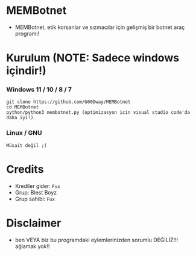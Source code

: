 # MEMBotnet
* MEMBotnet, etik korsanlar ve sızmacılar için gelişmiş bir botnet araç programı!

# Kurulum (NOTE: Sadece windows içindir!)
### Windows 11 / 10 / 8 / 7
```
git clone https://github.com/G00Dway/MEMBotnet
cd MEMBotnet
python/python3 membotnet.py (optimizasyon icin visual studio code'da daha iyi!)
```
### Linux / GNU
```
Müsait değil ;(
```

# Credits
* Krediler gider: `Fux`
* Grup: Blest Boyz
* Grup sahibi: `Fux`

# Disclaimer
* ben VEYA biz bu programdaki eylemlerinizden sorumlu DEĞİLİZ!!! ağlamak yok!!
